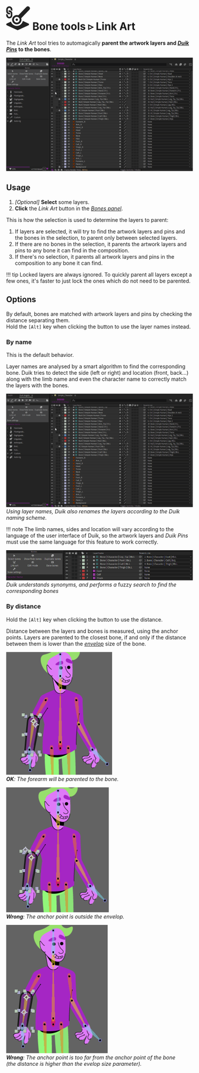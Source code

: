 # ![](../../../img/duik/icons/link_to_bone.svg) Bone tools ▹ Link Art

The *Link Art* tool tries to automagically __parent the artwork layers and [*Duik Pins*](../../constraints/pins.md) to the bones__.

![](../../../img/duik/bones/link_art_name.gif)

## Usage

1. *[Optional]* **Select** some layers.
2. **Click** the *Link Art* button in the [*Bones panel*](../index.md).

This is how the selection is used to determine the layers to parent:

1. If layers are selected, it will try to find the artwork layers and pins and the bones in the selection, to parent only between selected layers.
2. If there are no bones in the selection, it parents the artwork layers and pins to any bone it can find in the composition.
3. If there's no selection, it parents all artwork layers and pins in the composition to any bone it can find.

!!! tip
    Locked layers are always ignored. To quickly parent all layers except a few ones, it's faster to just lock the ones which do not need to be parented.

## Options

By default, bones are matched with artwork layers and pins by checking the distance separating them.  
Hold the `[Alt]` key when clicking the button to use the layer names instead.

### By name

This is the default behavior.

Layer names are analysed by a smart algorithm to find the corresponding bone. Duik tries to detect the side (left or right) and location (front, back...) along with the limb name and even the character name to correctly match the layers with the bones.

![](../../../img/duik/bones/link_art_name.gif)
*Using layer names, Duik also renames the layers according to the Duik naming scheme.*

!!! note
    The limb names, sides and location will vary according to the language of the user interface of Duik, so the artwork layers and *Duik Pins* must use the same language for this feature to work correctly.

![](../../../img/duik/bones/fuzzy_autolink.gif)
*Duik understands synonyms, and performs a* fuzzy *search to find the corresponding bones*

### By distance

Hold the `[Alt]` key when clicking the button to use the distance.

Distance between the layers and bones is measured, using the anchor points. Layers are parented to the closest bone, if and only if the distance between them is lower than the [*envelop*](../index.md) size of the bone.

![](../../../img/duik/bones/link_art_distance1.png)  
*__OK__: The forearm will be parented to the bone.*

![](../../../img/duik/bones/link_art_distance2.png)  
*__Wrong__: The anchor point is outside the envelop.*

![](../../../img/duik/bones/link_art_distance3.png)  
*__Wrong__: The anchor point is too far from the anchor point of the bone*  
*(the distance is higher than the evelop size parameter).*